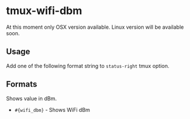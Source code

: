# tmux-wifi-dbm
At this moment only OSX version available. Linux version will be available soon.

## Usage
Add one of the following format string to `status-right` tmux option.

## Formats
Shows value in dBm.

- `#{wifi_dbm}` - Shows WiFi dBm
